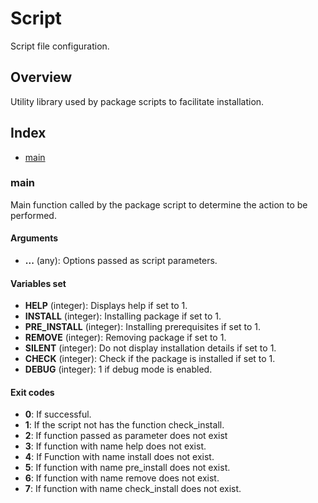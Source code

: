 # Script

Script file configuration.

## Overview

Utility library used by package scripts to facilitate installation.

## Index

* [main](#main)

### main

Main function called by the package script to determine the action to be performed.

#### Arguments

* **...** (any): Options passed as script parameters.

#### Variables set

* **HELP** (integer): Displays help if set to 1.
* **INSTALL** (integer): Installing package if set to 1.
* **PRE_INSTALL** (integer): Installing prerequisites if set to 1.
* **REMOVE** (integer): Removing package if set to 1.
* **SILENT** (integer): Do not display installation details if set to 1.
* **CHECK** (integer): Check if the package is installed if set to 1.
* **DEBUG** (integer): 1 if debug mode is enabled.

#### Exit codes

* **0**: If successful.
* **1**: If the script not has the function check_install.
* **2**: If function passed as parameter does not exist
* **3**: If function with name help does not exist.
* **4**: If Function with name install does not exist.
* **5**: If function with name pre_install does not exist.
* **6**: If function with name remove does not exist.
* **7**: If function with name check_install does not exist.

